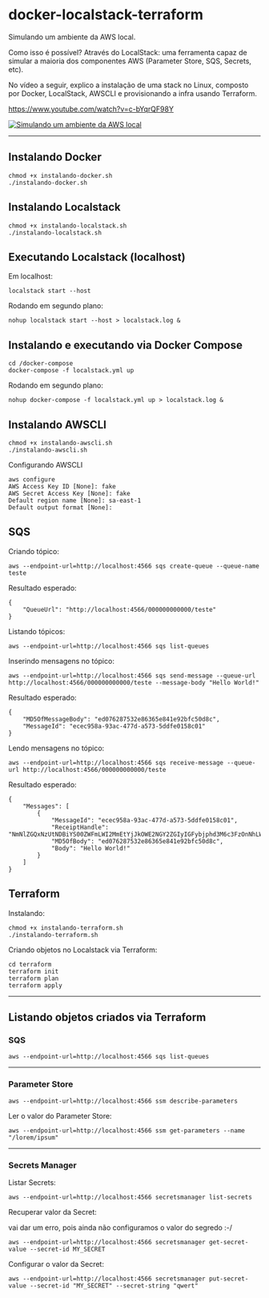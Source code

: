 # docker-localstack-terraform
Simulando um ambiente da AWS local.

Como isso é possível? Através do LocalStack: uma ferramenta capaz de simular a maioria dos componentes AWS (Parameter Store, SQS, Secrets, etc).

No vídeo a seguir, explico a instalação de uma stack no Linux, composto por Docker, LocalStack, AWSCLI e provisionando a infra usando Terraform.

https://www.youtube.com/watch?v=c-bYqrQF98Y

[![Simulando um ambiente da AWS local](https://img.youtube.com/vi/c-bYqrQF98Y/0.jpg)](https://www.youtube.com/watch?v=c-bYqrQF98Y)

---

## Instalando Docker
```
chmod +x instalando-docker.sh
./instalando-docker.sh
```

## Instalando Localstack
```
chmod +x instalando-localstack.sh
./instalando-localstack.sh
```

## Executando Localstack (localhost)

Em localhost:
```
localstack start --host
```
Rodando em segundo plano:
```
nohup localstack start --host > localstack.log &
```

## Instalando e executando via Docker Compose

```
cd /docker-compose
docker-compose -f localstack.yml up
``` 

Rodando em segundo plano:
```
nohup docker-compose -f localstack.yml up > localstack.log &
```


## Instalando AWSCLI
```
chmod +x instalando-awscli.sh
./instalando-awscli.sh
```

Configurando AWSCLI
```
aws configure
AWS Access Key ID [None]: fake
AWS Secret Access Key [None]: fake
Default region name [None]: sa-east-1
Default output format [None]:
```

## SQS

Criando tópico:
```
aws --endpoint-url=http://localhost:4566 sqs create-queue --queue-name teste
```
Resultado esperado:
```
{
    "QueueUrl": "http://localhost:4566/000000000000/teste"
}
```

Listando tópicos:
```
aws --endpoint-url=http://localhost:4566 sqs list-queues
```


Inserindo mensagens no tópico:
```
aws --endpoint-url=http://localhost:4566 sqs send-message --queue-url http://localhost:4566/000000000000/teste --message-body "Hello World!"
```
Resultado esperado:
```
{
    "MD5OfMessageBody": "ed076287532e86365e841e92bfc50d8c",
    "MessageId": "ecec958a-93ac-477d-a573-5ddfe0158c01"
}
```

Lendo mensagens no tópico:
```
aws --endpoint-url=http://localhost:4566 sqs receive-message --queue-url http://localhost:4566/000000000000/teste
```
Resultado esperado:
```
{
    "Messages": [
        {
            "MessageId": "ecec958a-93ac-477d-a573-5ddfe0158c01",
            "ReceiptHandle": "NmNlZGQxNzUtNDBiYS00ZWFmLWI2MmEtYjJkOWE2NGY2ZGIyIGFybjphd3M6c3FzOnNhLWVhc3QtMTowMDAwMDAwMDAwMDA6dGVzdGUgZWNlYzk1OGEtOTNhYy00NzdkLWE1NzMtNWRkZmUwMTU4YzAxIDE2ODY0MTMyMjguMDQ0MTgyMw==",
            "MD5OfBody": "ed076287532e86365e841e92bfc50d8c",
            "Body": "Hello World!"
        }
    ]
}
```

##  Terraform
Instalando:

```
chmod +x instalando-terraform.sh
./instalando-terraform.sh
```

Criando objetos no Localstack via Terraform:
```
cd terraform
terraform init
terraform plan
terraform apply
```

---

## Listando objetos criados via Terraform

### SQS
```
aws --endpoint-url=http://localhost:4566 sqs list-queues
```
----
### Parameter Store
```
aws --endpoint-url=http://localhost:4566 ssm describe-parameters
```

Ler o valor do Parameter Store:
```
aws --endpoint-url=http://localhost:4566 ssm get-parameters --name "/lorem/ipsum"
``` 
---
### Secrets Manager
Listar Secrets:
```
aws --endpoint-url=http://localhost:4566 secretsmanager list-secrets
``` 

Recuperar valor da Secret:

vai dar um erro, pois ainda não configuramos o valor do segredo :-/
```
aws --endpoint-url=http://localhost:4566 secretsmanager get-secret-value --secret-id MY_SECRET
```

Configurar o valor da Secret:
```
aws --endpoint-url=http://localhost:4566 secretsmanager put-secret-value --secret-id "MY_SECRET" --secret-string "qwert"
```